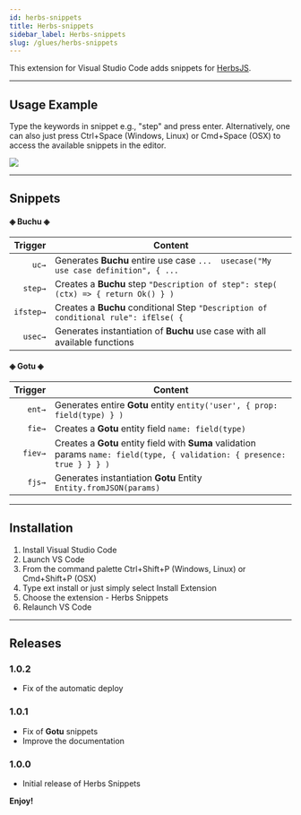 ```yaml
---
id: herbs-snippets
title: Herbs-snippets
sidebar_label: Herbs-snippets
slug: /glues/herbs-snippets
---
```


This extension for Visual Studio Code adds snippets for [HerbsJS](https://github.com/herbsjs).

-----------

## Usage Example
Type the keywords in snippet e.g., "step" and press enter.
Alternatively, one can also just press Ctrl+Space (Windows, Linux) or Cmd+Space (OSX) to access the available snippets in the editor.

![](https://raw.githubusercontent.com/herbsjs/herbs-snippets/master/docs/example.gif)

-----------

## Snippets

#### ◈ Buchu ◈

| Trigger  | Content |
| -------: | ------- |
| `uc→`   | Generates **Buchu** entire use case `...  usecase("My use case definition", { ...`	|
| `step→`   | Creates a **Buchu** step `"Description of step": step( (ctx) => { return Ok() } )` |
| `ifstep→`   | Creates a **Buchu** conditional Step  `"Description of conditional rule": ifElse( {` |
| `usec→`   | Generates instantiation of **Buchu** use case with all available functions |



#### ◈ Gotu ◈

| Trigger  | Content |
| -------: | ------- |
| `ent→`   | Generates entire **Gotu** entity `entity('user', { prop: field(type) } )`|
| `fie→`   | Creates a **Gotu** entity field `name: field(type)` |
| `fiev→`   | Creates a **Gotu** entity field with **Suma** validation params  `name: field(type, { validation: { presence: true } } } )` |
| `fjs→`   | Generates instantiation **Gotu** Entity `Entity.fromJSON(params)` |

----------


## Installation

1. Install Visual Studio Code
1. Launch VS Code
1. From the command palette Ctrl+Shift+P (Windows, Linux) or Cmd+Shift+P (OSX)
1. Type ext install or just simply select Install Extension
1. Choose the extension - Herbs Snippets
1. Relaunch VS Code

-----------

## Releases 

### 1.0.2

- Fix of the automatic deploy

### 1.0.1

- Fix of **Gotu** snippets
- Improve the documentation

### 1.0.0

- Initial release of Herbs Snippets

**Enjoy!**
